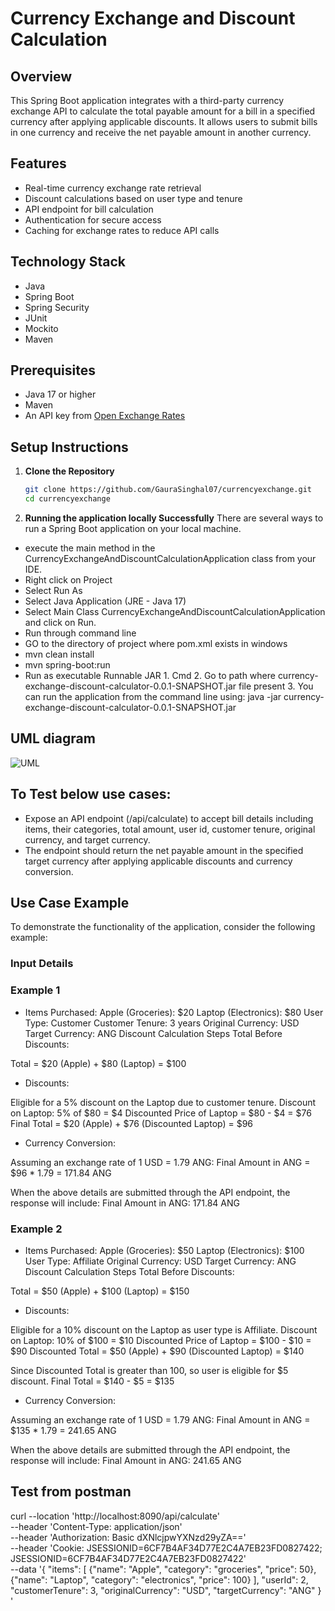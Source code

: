# Currency Exchange and Discount Calculation

## Overview
This Spring Boot application integrates with a third-party currency exchange API to calculate the total payable amount for a bill in a specified currency after applying applicable discounts. It allows users to submit bills in one currency and receive the net payable amount in another currency.

## Features
- Real-time currency exchange rate retrieval
- Discount calculations based on user type and tenure
- API endpoint for bill calculation
- Authentication for secure access
- Caching for exchange rates to reduce API calls

## Technology Stack
- Java
- Spring Boot
- Spring Security
- JUnit
- Mockito
- Maven

## Prerequisites
- Java 17 or higher
- Maven
- An API key from [Open Exchange Rates](https://openexchangerates.org/)

## Setup Instructions

1. **Clone the Repository**
   ```bash
   git clone https://github.com/GauraSinghal07/currencyexchange.git
   cd currencyexchange


2. **Running the application locally Successfully**
There are several ways to run a Spring Boot application on your local machine.

- execute the main method in the CurrencyExchangeAndDiscountCalculationApplication class from your IDE.
- Right click on Project
- Select Run As
- Select Java Application (JRE - Java 17)
- Select Main Class CurrencyExchangeAndDiscountCalculationApplication and click on Run.
- Run through command line
- GO to the directory of project where pom.xml exists in windows
- mvn clean install
- mvn spring-boot:run
- Run as executable Runnable JAR 1. Cmd 2. Go to path where currency-exchange-discount-calculator-0.0.1-SNAPSHOT.jar file present 3. You can run the application from the command line using: java -jar currency-exchange-discount-calculator-0.0.1-SNAPSHOT.jar

## UML diagram

![UML](https://github.com/user-attachments/assets/2a1dc7f2-89eb-40b8-afa5-d9c9bcc3a4a0)

## To Test below use cases:
- Expose an API endpoint (/api/calculate) to accept bill details including items, their categories, total amount, user id, customer tenure, original currency, and target currency. 
- The endpoint should return the net payable amount in the specified target currency after applying applicable discounts and currency conversion.


## Use Case Example
To demonstrate the functionality of the application, consider the following example:

### Input Details
### Example 1
- Items Purchased:
Apple (Groceries): $20
Laptop (Electronics): $80
User Type: Customer
Customer Tenure: 3 years
Original Currency: USD
Target Currency: ANG
Discount Calculation Steps
Total Before Discounts:

Total = $20 (Apple) + $80 (Laptop) = $100

- Discounts:

Eligible for a 5% discount on the Laptop due to customer tenure.
Discount on Laptop: 5% of $80 = $4
Discounted Price of Laptop = $80 - $4 = $76
Final Total = $20 (Apple) + $76 (Discounted Laptop) = $96

- Currency Conversion:

Assuming an exchange rate of 1 USD = 1.79 ANG:
Final Amount in ANG = $96 * 1.79 = 171.84 ANG

When the above details are submitted through the API endpoint, the response will include:
Final Amount in ANG: 171.84 ANG


 ### Example 2
- Items Purchased:
Apple (Groceries): $50
Laptop (Electronics): $100
User Type: Affiliate
Original Currency: USD
Target Currency: ANG
Discount Calculation Steps
Total Before Discounts:

Total = $50 (Apple) + $100 (Laptop) = $150

- Discounts:

Eligible for a 10% discount on the Laptop as user type is Affiliate.
Discount on Laptop: 10% of $100 = $10
Discounted Price of Laptop = $100 - $10 = $90
Discounted Total = $50 (Apple) + $90 (Discounted Laptop) = $140

Since Discounted Total is greater than 100, so user is eligible for $5 discount.
Final Total =  $140 - $5 = $135

- Currency Conversion:

Assuming an exchange rate of 1 USD = 1.79 ANG:
Final Amount in ANG = $135 * 1.79 = 241.65 ANG

When the above details are submitted through the API endpoint, the response will include:
Final Amount in ANG: 241.65 ANG

## Test from postman

curl --location 'http://localhost:8090/api/calculate' \
--header 'Content-Type: application/json' \
--header 'Authorization: Basic dXNlcjpwYXNzd29yZA==' \
--header 'Cookie: JSESSIONID=6CF7B4AF34D77E2C4A7EB23FD0827422; JSESSIONID=6CF7B4AF34D77E2C4A7EB23FD0827422' \
--data '{
"items": [
{"name": "Apple", "category": "groceries", "price": 50},
{"name": "Laptop", "category": "electronics", "price": 100}
],
"userId": 2,
"customerTenure": 3,
"originalCurrency": "USD",
"targetCurrency": "ANG"
}
'


